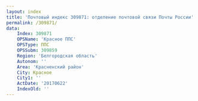 ```yaml
---
layout: index
title: 'Почтовый индекс 309871: отделение почтовой связи Почты России'
permalink: /309871/
data:
    Index: 309871
    OPSName: 'Красное ППС'
    OPSType: ППС
    OPSSubm: 309859
    Region: 'Белгородская область'
    Autonom: ''
    Area: 'Красненский район'
    City: Красное
    City1: ''
    ActDate: '20170622'
    IndexOld: ''
---
```

